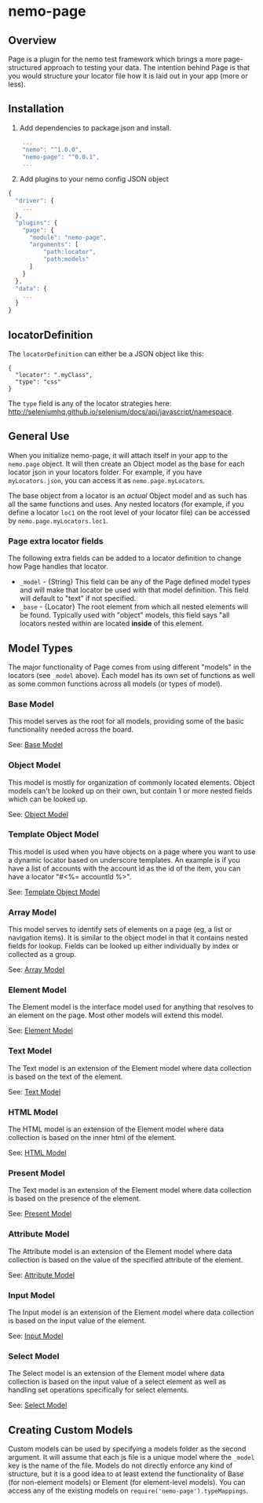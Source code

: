 # nemo-page

## Overview
Page is a plugin for the nemo test framework which brings a more page-structured approach to testing your data. The intention behind Page is that you would structure your locator file how it is laid out in your app (more or less).

## Installation

1. Add dependencies to package.json and install.

```javascript
	...
    "nemo": "^1.0.0",
    "nemo-page": "^0.0.1",
	...
```

2. Add plugins to your nemo config JSON object

```javascript
{
  "driver": {
    ...
  },
  "plugins": {
    "page": {
      "module": "nemo-page",
      "arguments": [
          "path:locator",
          "path:models"
      ]
    }
  },
  "data": {
    ...
  }
}
```

## locatorDefinition

The `locatorDefinition` can either be a JSON object like this:

```
{
  "locator": ".myClass",
  "type": "css"
}
```

The `type` field is any of the locator strategies here: http://seleniumhq.github.io/selenium/docs/api/javascript/namespace.

## General Use
When you initialize nemo-page, it will attach itself in your app to the `nemo.page` object. It will then create an Object model as the base for each locator json in your locators folder. For example, if you have `myLocators.json`, you can access it as `nemo.page.myLocators`.

The base object from a locator is an *actual* Object model and as such has all the same functions and uses. Any nested locators (for example, if you define a locator `loc1` on the root level of your locator file) can be accessed by `nemo.page.myLocators.loc1`.

### Page extra locator fields
The following extra fields can be added to a locator definition to change how Page handles that locator.

* `_model` - {String} This field can be any of the Page defined model types and will make that locator be used with that model definition. This field will default to "text" if not specified.
* `_base` - {Locator} The root element from which all nested elements will be found. Typically used with "object" models, this field says "all locators nested within are located **inside** of this element.

## Model Types
The major functionality of Page comes from using different "models" in the locators (see `_model` above). Each model has its own set of functions as well as some common functions across all models (or types of model).

### Base Model
This model serves as the root for all models, providing some of the basic functionality needed across the board.

See: [Base Model](documentation/models/base.md)

### Object Model
This model is mostly for organization of commonly located elements. Object models can't be looked up on their own, but contain 1 or more nested fields which can be looked up.

See: [Object Model](documentation/models/object.md)

### Template Object Model
This model is used when you have objects on a page where you want to use a dynamic locator based on underscore templates. An example is if you have a list of accounts with the account id as the id of the item, you can have a locator "#<%= accountId %>".

See: [Template Object Model](documentation/models/template-object.md)

### Array Model
This model serves to identify sets of elements on a page (eg, a list or navigation items). It is similar to the object model in that it contains nested fields for lookup. Fields can be looked up either individually by index or collected as a group.

See: [Array Model](documentation/models/array.md)

### Element Model
The Element model is the interface model used for anything that resolves to an element on the page. Most other models will extend this model.

See: [Element Model](documentation/models/element.md)

### Text Model
The Text model is an extension of the Element model where data collection is based on the text of the element.

See: [Text Model](documentation/models/text.md)

### HTML Model
The HTML model is an extension of the Element model where data collection is based on the inner html of the element.

See: [HTML Model](documentation/models/html.md)

### Present Model
The Text model is an extension of the Element model where data collection is based on the presence of the element.

See: [Present Model](documentation/models/present.md)

### Attribute Model
The Attribute model is an extension of the Element model where data collection is based on the value of the specified attribute of the element.

See: [Attribute Model](documentation/models/attribute.md)

### Input Model
The Input model is an extension of the Element model where data collection is based on the input value of the element.

See: [Input Model](documentation/models/input.md)

### Select Model
The Select model is an extension of the Element model where data collection is based on the input value of a select element as well as handling set operations specifically for select elements.

See: [Select Model](documentation/models/select.md)

## Creating Custom Models

Custom models can be used by specifying a models folder as the second argument. It will assume that each js file is a unique model where the `_model` key is the name of the file. Models do not directly enforce any kind of structure, but it is a good idea to at least extend the functionality of Base (for non-element models) or Element (for element-level models). You can access any of the existing models on `require('nemo-page').typeMappings`.